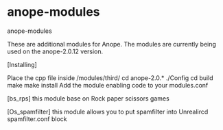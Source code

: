 # anope-modules

anope-modules

These are additional modules for Anope. The modules are currently being used on the anope-2.0.12 version.

[Installing]

Place the cpp file inside /modules/third/
cd anope-2.0.*
./Config
cd build
make
make install
Add the module enabling code to your modules.conf

[bs_rps]
this module base on Rock paper scissors games

[Os_spamfilter] 
this module allows you to put spamfilter into Unrealircd spamfilter.conf block

